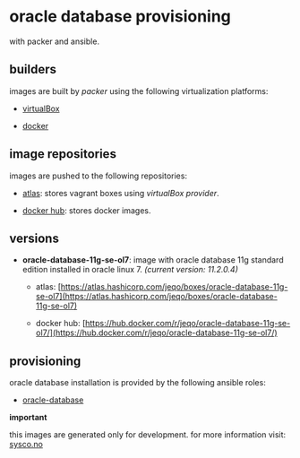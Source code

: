 oracle database provisioning
============================

with packer and ansible.

builders
--------

images are built by _packer_ using the following virtualization platforms:

- [virtualBox](http://virtualbox.org/)

- [docker](http://docker.com/)

image repositories
------------------

images are pushed to the following repositories:

- [atlas](http://atlas.hashicorp.com/): stores vagrant boxes using
_virtualBox provider_.

- [docker hub](https://hub.docker.com/): stores docker images.

versions
--------

- **oracle-database-11g-se-ol7**: image with oracle database 11g standard edition installed in oracle linux 7. *(current version: 11.2.0.4)*

  - atlas: [https://atlas.hashicorp.com/jeqo/boxes/oracle-database-11g-se-ol7](https://atlas.hashicorp.com/jeqo/boxes/oracle-database-11g-se-ol7)

  - docker hub: [https://hub.docker.com/r/jeqo/oracle-database-11g-se-ol7/](https://hub.docker.com/r/jeqo/oracle-database-11g-se-ol7/)

provisioning
------------

oracle database installation is provided by the following ansible roles:

- [oracle-database](https://galaxy.ansible.com/detail#/role/7146)

**important**

this images are generated only for development. for more information visit: [sysco.no](http://sysco.no)
